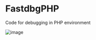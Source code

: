 # FastdbgPHP
Code for debugging in PHP environment

![image](https://github.com/LePampim/FastDbgPHP/assets/71104962/cc5f35a9-599b-4e41-9bd2-f4308d026aaf)
